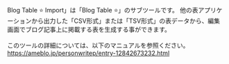 Blog Table ⭐ Import」は「Blog Table ⭐」のサブツールです。 他の表アプリケーションから出力した「CSV形式」または「TSV形式」の表データから、編集画面でブログ記事上に掲載する表を生成する事ができます。<br>
<br>
このツールの詳細については、以下のマニュアルを参照ください。<br>
https://ameblo.jp/personwritep/entry-12842673232.html
